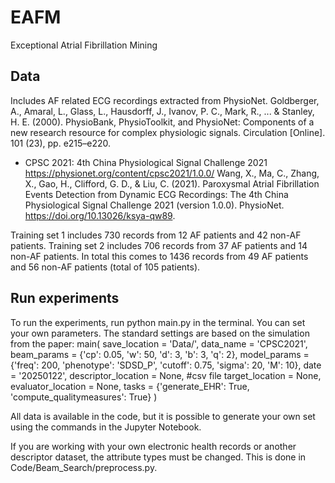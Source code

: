 # EAFM
Exceptional Atrial Fibrillation Mining

## Data
Includes AF related ECG recordings extracted from PhysioNet.
Goldberger, A., Amaral, L., Glass, L., Hausdorff, J., Ivanov, P. C., Mark, R., ... & Stanley, H. E. (2000). PhysioBank, PhysioToolkit, and PhysioNet: Components of a new research resource for complex physiologic signals. Circulation [Online]. 101 (23), pp. e215–e220.

- CPSC 2021: 4th China Physiological Signal Challenge 2021
https://physionet.org/content/cpsc2021/1.0.0/
Wang, X., Ma, C., Zhang, X., Gao, H., Clifford, G. D., & Liu, C. (2021). Paroxysmal Atrial Fibrillation Events Detection from Dynamic ECG Recordings: The 4th China Physiological Signal Challenge 2021 (version 1.0.0). PhysioNet. https://doi.org/10.13026/ksya-qw89.

Training set 1 includes 730 records from 12 AF patients and 42 non-AF patients.
Training set 2 includes 706 records from 37 AF patients and 14 non-AF patients.
In total this comes to 1436 records from 49 AF patients and 56 non-AF patients (total of 105 patients).

## Run experiments
To run the experiments, run python main.py in the terminal. You can set your own parameters. The standard settings are based on the simulation from the paper:
    main(
        save_location = 'Data/',
        data_name = 'CPSC2021',
        beam_params = {'cp': 0.05, 'w': 50, 'd': 3, 'b': 3, 'q': 2},
        model_params = {'freq': 200, 'phenotype': 'SDSD_P', 'cutoff': 0.75, 'sigma': 20, 'M': 10},
        date = '20250122',
        descriptor_location = None, #csv file
        target_location = None,
        evaluator_location = None,
        tasks = {'generate_EHR': True, 'compute_qualitymeasures': True}
    )


All data is available in the code, but it is possible to generate your own set using the commands in the Jupyter Notebook.

If you are working with your own electronic health records or another descriptor dataset, the attribute types must be changed. This is done in Code/Beam_Search/preprocess.py.
